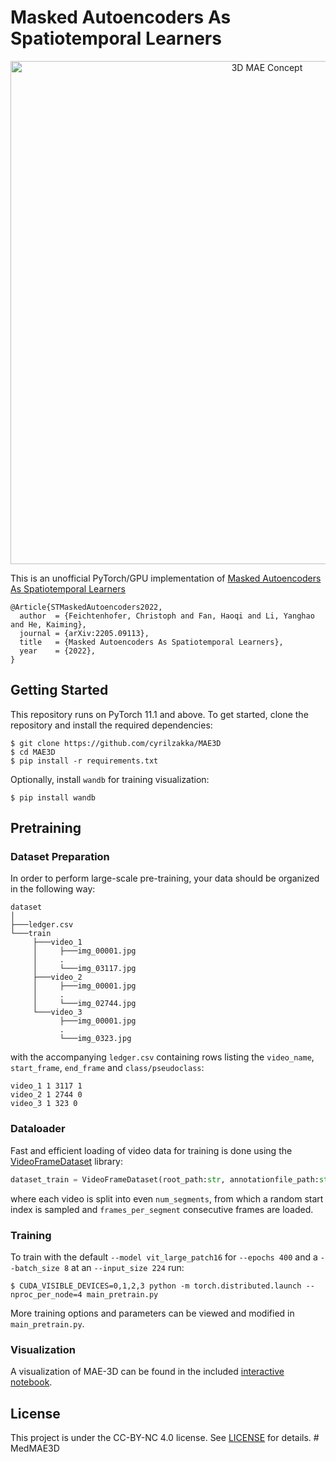 # Masked Autoencoders As Spatiotemporal Learners
<p align="center">
<img width="805" alt="3D MAE Concept" src="https://user-images.githubusercontent.com/1841186/175248621-006c8f76-f838-4795-aaf6-df9a1d23d7ba.png">
</p>

This is an unofficial PyTorch/GPU implementation of [Masked Autoencoders As Spatiotemporal Learners](https://arxiv.org/abs/2205.09113)

```
@Article{STMaskedAutoencoders2022,
  author  = {Feichtenhofer, Christoph and Fan, Haoqi and Li, Yanghao and He, Kaiming},
  journal = {arXiv:2205.09113},
  title   = {Masked Autoencoders As Spatiotemporal Learners},
  year    = {2022},
}
``` 


## Getting Started
This repository runs on PyTorch 11.1 and above. To get started, clone the repository and install the required dependencies:
```
$ git clone https://github.com/cyrilzakka/MAE3D
$ cd MAE3D
$ pip install -r requirements.txt
```
Optionally, install `wandb` for training visualization:
```
$ pip install wandb
```

## Pretraining
### Dataset Preparation
In order to perform large-scale pre-training, your data should be organized in the following way:
```
dataset
│
├───ledger.csv
└───train 
     ├───video_1
     │     ├───img_00001.jpg
     │     .
     │     └───img_03117.jpg
     ├───video_2
     │     ├───img_00001.jpg
     │     .
     │     └───img_02744.jpg
     └───video_3
           ├───img_00001.jpg
           .
           └───img_0323.jpg
```
with the accompanying `ledger.csv` containing rows listing the `video_name`, `start_frame`, `end_frame` and `class/pseudoclass`:
```
video_1 1 3117 1
video_2 1 2744 0
video_3 1 323 0
```

### Dataloader
Fast and efficient loading of video data for training is done using the [VideoFrameDataset](https://github.com/RaivoKoot/Video-Dataset-Loading-Pytorch) library:

```python
dataset_train = VideoFrameDataset(root_path:str, annotationfile_path:str, num_segments:int, frames_per_segment:int, transform:None, test_mode:bool)
```
where each video is split into even `num_segments`, from which a random start index is sampled and `frames_per_segment` consecutive frames are loaded.

### Training
To train with the default `--model vit_large_patch16` for `--epochs 400` and a `--batch_size 8` at an `--input_size 224` run:
```
$ CUDA_VISIBLE_DEVICES=0,1,2,3 python -m torch.distributed.launch --nproc_per_node=4 main_pretrain.py
```
More training options and parameters can be viewed and modified in `main_pretrain.py`.

### Visualization
A visualization of MAE-3D can be found in the included [interactive notebook](https://github.com/cyrilzakka/MAE3D/blob/main/mae3d_visualize.ipynb).

## License
This project is under the CC-BY-NC 4.0 license. See [LICENSE](https://github.com/cyrilzakka/mae3d/blob/main/LICENSE) for details.
#   M e d M A E 3 D  
 